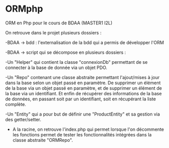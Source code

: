 # ORMphp
ORM en Php pour le cours de BDAA (MASTER1 I2L)

On retrouve dans le projet plusieurs dossiers :

-BDAA -> bdd : l'externalisation de la bdd qui a permis de développer l'ORM

-BDAA -> script qui se décompose en plusieurs dossiers : 

-Un "Helper" qui contient la classe "connexionDb" permettant de se connecter à la base de donnée via un objet PDO.

-Un "Repo" contenant une classe abstraite permettant l'ajout/mises à jour dans la base selon un objet passé en paramètre.
De supprimer un élément de la base via un objet passé en paramètre, et de supprimer un élément de la base via un identifiant.
Et enfin de récupérer des informations de la base de données, en passant soit par un identifiant, soit en récupérant la liste complète. 

-Un "Entity" qui a pour but de définir une "ProductEntity" et sa gestion via des getter/setter.


- A la racine, on retrouve l'index.php qui permet lorsque l'on décommente les fonctions permet de tester les fonctionnalités intégrées dans la classe abstraite "ORMRepo".

